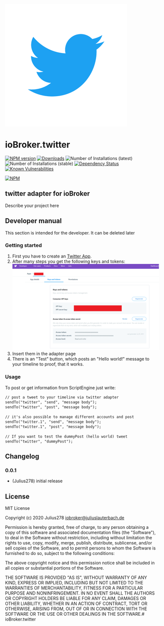 ![Logo](admin/twitter.png)
# ioBroker.twitter

[![NPM version](http://img.shields.io/npm/v/iobroker.twitter.svg)](https://www.npmjs.com/package/iobroker.twitter)
[![Downloads](https://img.shields.io/npm/dm/iobroker.twitter.svg)](https://www.npmjs.com/package/iobroker.twitter)
![Number of Installations (latest)](http://iobroker.live/badges/twitter-installed.svg)
![Number of Installations (stable)](http://iobroker.live/badges/twitter-stable.svg)
[![Dependency Status](https://img.shields.io/david/Julius278/iobroker.twitter.svg)](https://david-dm.org/Julius278/iobroker.twitter)
[![Known Vulnerabilities](https://snyk.io/test/github/Julius278/ioBroker.twitter/badge.svg)](https://snyk.io/test/github/Julius278/ioBroker.twitter)

[![NPM](https://nodei.co/npm/iobroker.twitter.png?downloads=true)](https://nodei.co/npm/iobroker.twitter/)

## twitter adapter for ioBroker

Describe your project here

## Developer manual
This section is intended for the developer. It can be deleted later

### Getting started
1. First you have to create an [Twitter App](https://developer.twitter.com/en/apps/create).
2. After many steps you get the following keys and tokens:
![Keys and Tokens](img/Keys_and_Tokens.png)
3. Insert them in the adapter page
4. There is an "Test" button, which posts an "Hello world!" message to your timeline to proof, that it works.

### Usage
To post or get information from ScriptEngine just write: 

```
// post a tweet to your timeline via twitter adapter
sendTo("twitter", "send", "message body");
sendTo("twitter", "post", "message body");

// it's also possible to manage different accounts and post
sendTo("twitter.1", "send", "message body");
sendTo("twitter.1", "post", "message body");

// If you want to test the dummyPost (hello world) tweet
sendTo("twitter", "dummyPost");
```

## Changelog

### 0.0.1
* (Julius278) initial release

## License
MIT License

Copyright (c) 2020 Julius278 <iobroker@juliuslauterbach.de>

Permission is hereby granted, free of charge, to any person obtaining a copy
of this software and associated documentation files (the "Software"), to deal
in the Software without restriction, including without limitation the rights
to use, copy, modify, merge, publish, distribute, sublicense, and/or sell
copies of the Software, and to permit persons to whom the Software is
furnished to do so, subject to the following conditions:

The above copyright notice and this permission notice shall be included in all
copies or substantial portions of the Software.

THE SOFTWARE IS PROVIDED "AS IS", WITHOUT WARRANTY OF ANY KIND, EXPRESS OR
IMPLIED, INCLUDING BUT NOT LIMITED TO THE WARRANTIES OF MERCHANTABILITY,
FITNESS FOR A PARTICULAR PURPOSE AND NONINFRINGEMENT. IN NO EVENT SHALL THE
AUTHORS OR COPYRIGHT HOLDERS BE LIABLE FOR ANY CLAIM, DAMAGES OR OTHER
LIABILITY, WHETHER IN AN ACTION OF CONTRACT, TORT OR OTHERWISE, ARISING FROM,
OUT OF OR IN CONNECTION WITH THE SOFTWARE OR THE USE OR OTHER DEALINGS IN THE
SOFTWARE.# ioBroker.twitter

